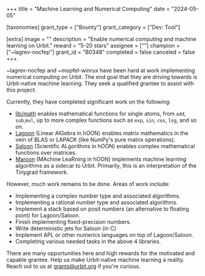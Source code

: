 +++
title = "Machine Learning and Numerical Computing"
date = "2024-05-05"

[taxonomies]
grant_type = ["Bounty"]
grant_category = ["Dev: Tool"]

[extra]
image = ""
description = "Enable numerical computing and machine learning on Urbit."
reward = "5-20 stars"
assignee = [""]
champion = ["~lagrev-nocfep"]
grant_id = "B0348"
completed = false
canceled = false
+++

~lagrev-nocfep and ~mopfel-winrux have been hard at work implementing numerical computing on Urbit. The end goal that they are driving towards is Urbit-native machine learning. They seek a qualified grantee to assist with this project.

Currently, they have completed significant work on the following:

-  [lib/math](https://github.com/urbit/numerics/tree/main/libmath) enables mathematical functions for single atoms, from `add`, `sub`,`mul`, up to more complex functions such as `exp`, `sin`, `cos`, `log`, and so on.
-  [Lagoon](https://github.com/urbit/numerics/tree/main/lagoon) (Linear AlGebra in hOON) enables matrix mathematics in the vein of BLAS or LAPACK (like NumPy's pure matrix operations).
- [Saloon](https://github.com/urbit/numerics/tree/main/saloon)  (Scientific ALgorithms in hOON) enables complex mathematical functions over matrices.
- [Maroon](https://github.com/urbit/numerics/blob/main/maroon)  (MAchine LeaRning in hOON) implements machine learning algorithms as a sidecar to Urbit. Primarily, this is an interpretation of the Tinygrad framework.

However, much work remains to be done. Areas of work include:

- Implementing a complex number type and associated algorithms.
- Implementing a rational number type and associated algorithms.
- Implement a stack based on posit numbers (an alternative to floating point) for Lagoon/Saloon.
- Finish implementing fixed-precision numbers.
- Write deterministic jets for Saloon (in C)
- Implement APL or other numerics languages on top of Lagoon/Saloon.
- Completing various needed tasks in the above 4 libraries.

There are many opportunities here and high rewards for the motivated and capable grantee. Help us make Urbit-native machine learning a reality. Reach out to us at grants@urbit.org if you're curious.